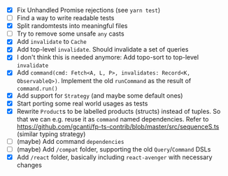 - [x] Fix Unhandled Promise rejections (see `yarn test`)
- [ ] Find a way to write readable tests
- [x] Split randomtests into meaningful files
- [ ] Try to remove some unsafe `any` casts
- [x] Add `invalidate` to `Cache`
- [x] Add top-level `invalidate`. Should invalidate a set of queries
- [x] I don't think this is needed anymore: Add topo-sort to top-level `invalidate`
- [x] Add `command(cmd: Fetch<A, L, P>, invalidates: Record<K, ObservableQ>)`. Implement the old `runCommand` as the result of `command.run()`
- [x] Add support for `Strategy` (and maybe some default ones)
- [x] Start porting some real world usages as tests
- [x] Rewrite `Product`s to be labelled products (structs) instead of tuples. So that we can e.g. reuse it as `command` named dependencies. Refer to https://github.com/gcanti/fp-ts-contrib/blob/master/src/sequenceS.ts (similar typing strategy)
- [ ] (maybe) Add command `dependencies`
- [ ] (maybe) Add `/compat` folder, supporting the old `Query`/`Command` DSLs
- [x] Add `/react` folder, basically including `react-avenger` with necessary changes
